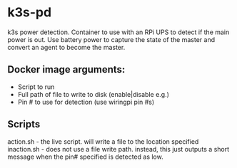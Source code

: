# k3s-pd
k3s power detection. Container to use with an RPi UPS to detect if the main power is out. Use battery power to capture the state of the master and convert an agent to become the master.

## Docker image arguments:
- Script to run
- Full path of file to write to disk (enable|disable e.g.)
- Pin # to use for detection (use wiringpi pin #s)

## Scripts
action.sh - the live script. will write a file to the location specified
inaction.sh - does not use a file write path. instead, this just outputs a short message when the pin# specified is detected as low.
